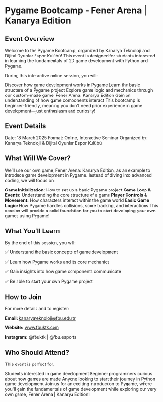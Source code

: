 # Pygame Bootcamp - Fener Arena | Kanarya Edition

## Event Overview
Welcome to the Pygame Bootcamp, organized by Kanarya Teknoloji and Dijital Oyunlar Espor Kulübü! This event is designed for students interested in learning the fundamentals of 2D game development with Python and Pygame.

During this interactive online session, you will:

Discover how game development works in Pygame
Learn the basic structure of a Pygame project
Explore game logic and mechanics through our custom-made game, Fener Arena: Kanarya Edition
Gain an understanding of how game components interact
This bootcamp is beginner-friendly, meaning you don’t need prior experience in game development—just enthusiasm and curiosity!

## Event Details
Date: 18 March 2025
Format: Online, Interactive Seminar
Organized by: Kanarya Teknoloji & Dijital Oyunlar Espor Kulübü
## What Will We Cover?
We’ll use our own game, Fener Arena: Kanarya Edition, as an example to introduce game development in Pygame. Instead of diving into advanced coding, we will focus on:

**Game Initialization:** How to set up a basic Pygame project
**Game Loop & Events:** Understanding the core structure of a game
**Player Controls & Movement:** How characters interact within the game world
**Basic Game Logic:** How Pygame handles collisions, score tracking, and interactions
This session will provide a solid foundation for you to start developing your own games using Pygame!

## What You’ll Learn
By the end of this session, you will:

✅ Understand the basic concepts of game development

✅ Learn how Pygame works and its core mechanics

✅ Gain insights into how game components communicate

✅ Be able to start your own Pygame project


## How to Join
For more details and to register:

**Email:** kanaryateknoloji@fbu.edu.tr

**Website:** www.fbuktk.com

**Instagram:** @fbuktk | @fbu.esports


## Who Should Attend?
This event is perfect for:

Students interested in game development
Beginner programmers curious about how games are made
Anyone looking to start their journey in Python game development
Join us for an exciting introduction to Pygame, where you'll gain the fundamentals of game development while exploring our very own game, Fener Arena | Kanarya Edition!
